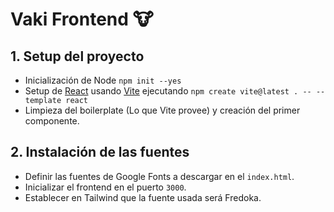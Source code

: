 # Vaki Frontend 🐮

## 1. Setup del proyecto

- Inicialización de Node `npm init --yes`
- Setup de [React](https://react.dev/) usando [Vite](https://vitejs.dev/) ejecutando `npm create vite@latest . -- --template react`
- Limpieza del boilerplate (Lo que Vite provee) y creación del primer componente.

## 2. Instalación de las fuentes

- Definir las fuentes de Google Fonts a descargar en el `index.html`.
- Inicializar el frontend en el puerto `3000`.
- Establecer en Tailwind que la fuente usada será Fredoka.
